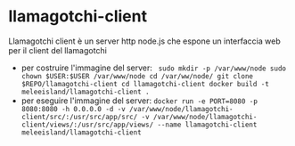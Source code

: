 # llamagotchi-client

Llamagotchi client è un server http node.js che espone un interfaccia web per il client del llamagotchi

- per costruire l'immagine del server:
 `
 sudo mkdir -p /var/www/node
 sudo chown $USER:$USER /var/www/node
 cd /var/ww/node/
 git clone $REPO/llamagotchi-client
 cd llamagotchi-client
 docker build -t meleeisland/llamagotchi-client .`
- per eseguire l'immagine del server:
 `docker run -e PORT=8080 -p 8080:8080 -h 0.0.0.0 -d -v /var/www/node/llamagotchi-client/src/:/usr/src/app/src/ -v /var/www/node/llamagotchi-client/views/:/usr/src/app/views/ --name llamagotchi-client meleeisland/llamagotchi-client`
